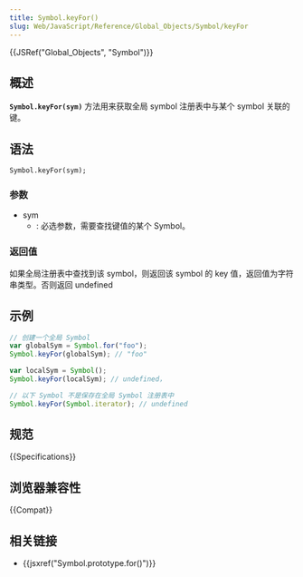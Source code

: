 ```yaml
---
title: Symbol.keyFor()
slug: Web/JavaScript/Reference/Global_Objects/Symbol/keyFor
---
```


{{JSRef("Global_Objects", "Symbol")}}

## 概述

**`Symbol.keyFor(sym)`** 方法用来获取全局 symbol 注册表中与某个 symbol 关联的键。

## 语法

```plain
Symbol.keyFor(sym);
```

### 参数

- sym
  - : 必选参数，需要查找键值的某个 Symbol。

### 返回值

如果全局注册表中查找到该 symbol，则返回该 symbol 的 key 值，返回值为字符串类型。否则返回 undefined

## 示例

```js
// 创建一个全局 Symbol
var globalSym = Symbol.for("foo");
Symbol.keyFor(globalSym); // "foo"

var localSym = Symbol();
Symbol.keyFor(localSym); // undefined，

// 以下 Symbol 不是保存在全局 Symbol 注册表中
Symbol.keyFor(Symbol.iterator); // undefined
```

## 规范

{{Specifications}}

## 浏览器兼容性

{{Compat}}

## 相关链接

- {{jsxref("Symbol.prototype.for()")}}
